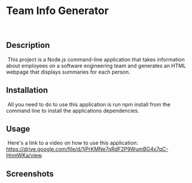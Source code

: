 # Team Info Generator
​
## Description 
​
This project is a Node.js command-line application that takes information about employees on a software engineering team and generates an HTML webpage that displays summaries for each person.
​

## Installation
​
All you need to do to use this application is run npm install from the command line to install the applications dependencies.
​
​
## Usage 
​
Here's a link to a video on how to use this application: https://drive.google.com/file/d/1jPrKMNe7qRdF2P9WumBG4x7qC-HnmWKa/view.

## Screenshots 
​
